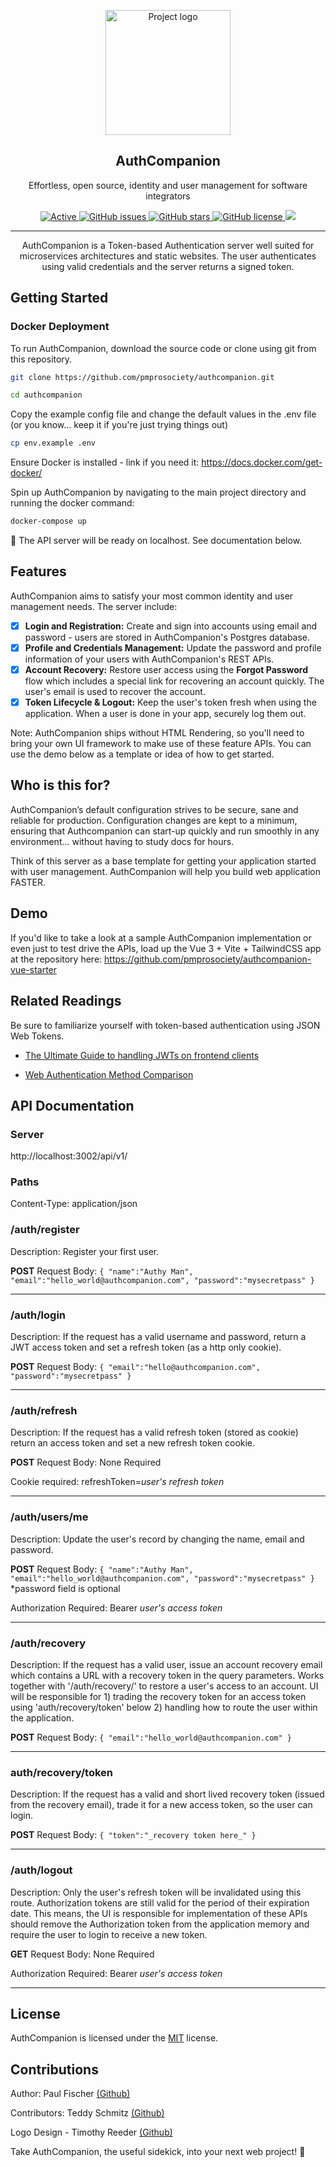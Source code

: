<p align="center">
  <a href="https://authcompanion.com/" rel="noopener">
 <img width=200px height=200px src="https://i.imgur.com/VjsHEC9.png" alt="Project logo"></a>
</p>

<h2 align="center">AuthCompanion</h2>

<p align="center"> Effortless, open source, identity and user management for software integrators
</p>

<div align="center">

<a href="https://authcompanion.com">
     <img alt="Active" src="https://img.shields.io/badge/status-early%20development-orange">
   </a>
   <a href="https://github.com/pmprosociety/authcompanion/issues">
     <img alt="GitHub issues" src="http://img.shields.io/github/issues/pmprosociety/authcompanion">
   </a>
   <a href="https://github.com/pmprosociety/authcompanion/stargazers">
     <img alt="GitHub stars" src="https://img.shields.io/github/stars/pmprosociety/authcompanion">
   </a>
   <a href="">
     <img alt="GitHub license" src="https://img.shields.io/github/license/pmprosociety/authcompanion" />
   </a>
   <a href="https://deno.land">
     <img src="https://img.shields.io/badge/deno-1.7.0-green?logo=deno"/>
   </a>

</div>

---

<div align="center">

AuthCompanion is a Token-based Authentication server well suited for
microservices architectures and static websites. The user authenticates using
valid credentials and the server returns a signed token.

</div>

## Getting Started

### Docker Deployment

To run AuthCompanion, download the source code or clone using git from this
repository.

```sh
git clone https://github.com/pmprosociety/authcompanion.git

cd authcompanion
```

Copy the example config file and change the default values in the .env file (or
you know... keep it if you're just trying things out)

```sh
cp env.example .env
```

Ensure Docker is installed - link if you need it:
https://docs.docker.com/get-docker/

Spin up AuthCompanion by navigating to the main project directory and running
the docker command:

```sh
docker-compose up
```

🚀 The API server will be ready on localhost. See documentation below.

## Features

AuthCompanion aims to satisfy your most common identity and user management
needs. The server include:

- [x] **Login and Registration:** Create and sign into accounts using email and
  password - users are stored in AuthCompanion's Postgres database.
- [x] **Profile and Credentials Management:** Update the password and profile
  information of your users with AuthCompanion's REST APIs.
- [x] **Account Recovery:** Restore user access using the **Forgot Password**
  flow which includes a special link for recovering an account quickly. The
  user's email is used to recover the account.
- [x] **Token Lifecycle & Logout:** Keep the user's token fresh when using the
  application. When a user is done in your app, securely log them out.

Note: AuthCompanion ships without HTML Rendering, so you'll need to bring your
own UI framework to make use of these feature APIs. You can use the demo below as a template or idea of how to get started.

## Who is this for?

AuthCompanion’s default configuration strives to be secure, sane and reliable
for production. Configuration changes are kept to a minimum, ensuring that
Authcompanion can start-up quickly and run smoothly in any environment...
without having to study docs for hours.

Think of this server as a base template for getting your application started
with user management. AuthCompanion will help you build web application FASTER.

## Demo

If you'd like to take a look at a sample AuthCompanion implementation or even just to test drive the APIs, load up the Vue 3 + Vite + TailwindCSS app at the repository here:
https://github.com/pmprosociety/authcompanion-vue-starter

## Related Readings

Be sure to familiarize yourself with token-based authentication using JSON Web Tokens.

- [The Ultimate Guide to handling JWTs on frontend
  clients](https://hasura.io/blog/best-practices-of-using-jwt-with-graphql/)

- [Web Authentication Method Comparison](https://testdriven.io/blog/web-authentication-methods/#token-based-authentication)

## API Documentation

### Server

http://localhost:3002/api/v1/

### Paths

Content-Type: application/json

### /auth/register

Description: Register your first user.

**POST** Request Body:
`{ "name":"Authy Man", "email":"hello_world@authcompanion.com", "password":"mysecretpass" }`

---

### /auth/login

Description: If the request has a valid username and password, return a JWT
access token and set a refresh token (as a http only cookie).

**POST** Request Body:
`{ "email":"hello@authcompanion.com", "password":"mysecretpass" }`

---

### /auth/refresh

Description: If the request has a valid refresh token (stored as cookie) return
an access token and set a new refresh token cookie.

**POST** Request Body: None Required

Cookie required: refreshToken=_user's refresh token_

---

### /auth/users/me

Description: Update the user's record by changing the name, email and password.

**POST** Request Body:
`{ "name":"Authy Man", "email":"hello_world@authcompanion.com", "password":"mysecretpass" }`
*password field is optional

Authorization Required: Bearer _user's access token_

---

### /auth/recovery

Description: If the request has a valid user, issue an account recovery email
which contains a URL with a recovery token in the query parameters. Works
together with '/auth/recovery/' to restore a user's access to an account. UI
will be responsible for 1) trading the recovery token for an access token using
'auth/recovery/token' below 2) handling how to route the user within the
application.

**POST** Request Body: `{ "email":"hello_world@authcompanion.com" }`

---

### auth/recovery/token

Description: If the request has a valid and short lived recovery token (issued
from the recovery email), trade it for a new access token, so the user can
login.

**POST** Request Body: `{ "token":"_recovery token here_" }`

---

### /auth/logout

Description: Only the user's refresh token will be invalidated using this route.
Authorization tokens are still valid for the period of their expiration date.
This means, the UI is responsible for implementation of these APIs should remove the
Authorization token from the application memory and require the user to login to
receive a new token.

**GET** Request Body: None Required

Authorization Required: Bearer _user's access token_

---

## License

AuthCompanion is licensed under the [MIT](https://opensource.org/licenses/MIT)
license.

## Contributions

Author: Paul Fischer [(Github)](https://github.com/pmprosociety)

Contributors: Teddy Schmitz [(Github)](https://github.com/Teddy-Schmitz)

Logo Design - Timothy Reeder [(Github)](https://github.com/tokonoma)

Take AuthCompanion, the useful sidekick, into your next web project! 👏
